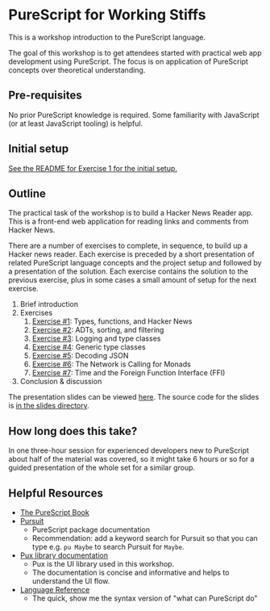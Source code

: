 # PureScript for Working Stiffs

This is a workshop introduction to the PureScript language.

The goal of this workshop is to get attendees started with practical web app development using PureScript. The focus is on application of PureScript concepts over theoretical understanding.

## Pre-requisites
No prior PureScript knowledge is required. Some familiarity with JavaScript (or at least JavaScript tooling) is helpful.

## Initial setup

[See the README for Exercise 1 for the initial setup.](exercise1)

## Outline

The practical task of the workshop is to build a Hacker News Reader app. This is a front-end web application for reading links and comments from Hacker News.

There are a number of exercises to complete, in sequence, to build up a Hacker news reader. Each exercise is preceded by a short presentation of related PureScript language concepts and the project setup and followed by a presentation of the solution. Each exercise contains the solution to the previous exercise, plus in some cases a small amount of setup for the next exercise.

1. Brief introduction
1. Exercises
    1. [Exercise #1](./exercise1): Types, functions, and Hacker News
    1. [Exercise #2](./exercise2): ADTs, sorting, and filtering
    1. [Exercise #3](./exercise3): Logging and type classes
    1. [Exercise #4](./exercise4): Generic type classes
    1. [Exercise #5](./exercise5): Decoding JSON
    1. [Exercise #6](./exercise6): The Network is Calling for Monads
    1. [Exercise #7](./exercise7): Time and the Foreign Function Interface (FFI)
1. Conclusion & discussion

The presentation slides can be viewed [here](https://reaktor.github.io/purescript-workshop). The source code for the slides is [in the slides directory](./slides).

## How long does this take?

In one three-hour session for experienced developers new to PureScript about half of the material was covered, so it might take 6 hours or so for a guided presentation of the whole set for a similar group.

## Helpful Resources

* [The PureScript Book](https://leanpub.com/purescript/read)
* [Pursuit](https://pursuit.purescript.org/)
  * PureScript package documentation
  * Recommendation: add a keyword search for Pursuit so that you can type e.g. `pu Maybe` to search Pursuit for `Maybe`.
* [Pux library documentation](http://purescript-pux.org/)
  * Pux is the UI library used in this workshop.
  * The documentation is concise and informative and helps to understand the UI flow.
* [Language Reference](https://github.com/purescript/documentation/blob/master/language/README.md)
  * The quick, show me the syntax version of "what can PureScript do"

